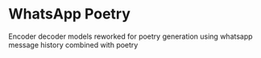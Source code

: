 # WhatsApp Poetry
Encoder decoder models reworked for poetry generation using whatsapp message history combined with poetry
